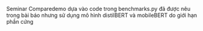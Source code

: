 Seminar
Comparedemo dựa vào code trong benchmarks.py đã được nêu trong bài báo nhưng sử dụng mô hình distilBERT và mobileBERT do giới hạn phần cứng
